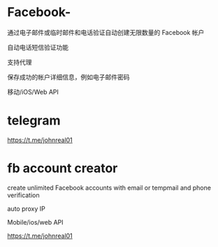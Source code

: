 # Facebook-
通过电子邮件或临时邮件和电话验证自动创建无限数量的 Facebook 帐户

自动电话短信验证功能

支持代理

保存成功的帐户详细信息，例如电子邮件密码

移动/iOS/Web API

# telegram
https://t.me/johnreal01

# fb account creator
create unlimited Facebook accounts with email or tempmail and phone verification 

auto proxy IP

Mobile/ios/web API

https://t.me/johnreal01
